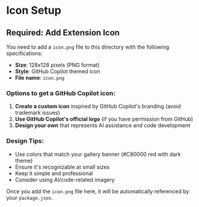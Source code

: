 # Icon Setup

## Required: Add Extension Icon

You need to add a `icon.png` file to this directory with the following specifications:

- **Size**: 128x128 pixels (PNG format)
- **Style**: GitHub Copilot themed icon
- **File name**: `icon.png`

### Options to get a GitHub Copilot icon:

1. **Create a custom icon** inspired by GitHub Copilot's branding (avoid trademark issues)
2. **Use GitHub Copilot's official logo** (if you have permission from GitHub)
3. **Design your own** that represents AI assistance and code development

### Design Tips:
- Use colors that match your gallery banner (#C80000 red with dark theme)
- Ensure it's recognizable at small sizes
- Keep it simple and professional
- Consider using AI/code-related imagery

Once you add the `icon.png` file here, it will be automatically referenced by your `package.json`.
